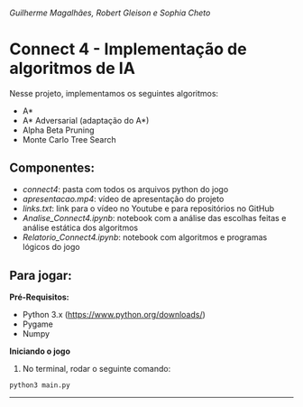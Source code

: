 ###### Guilherme Magalhães, Robert Gleison e Sophia Cheto
# Connect 4 - Implementação de algoritmos de IA

Nesse projeto, implementamos os seguintes algoritmos: 
- A\*
- A\* Adversarial (adaptação do A*)
- Alpha Beta Pruning
- Monte Carlo Tree Search



## Componentes:
- *connect4*: pasta com todos os arquivos python do jogo
- *apresentacao.mp4*: vídeo de apresentação do projeto
- *links.txt*: link para o vídeo no Youtube e para repositórios no GitHub
- *Analise_Connect4.ipynb*: notebook com a análise das escolhas feitas e análise estática dos algoritmos
- *Relatorio_Connect4.ipynb*: notebook com algoritmos e programas lógicos do jogo

## Para jogar:

**Pré-Requisitos:**
- Python 3.x (https://www.python.org/downloads/)
- Pygame
- Numpy


**Iniciando o jogo**
1. No terminal, rodar o seguinte comando:

```
python3 main.py
```
<hr>
